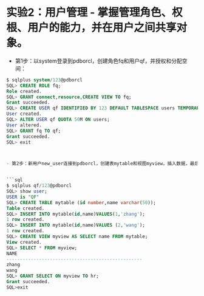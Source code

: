# 实验2：用户管理 - 掌握管理角色、权根、用户的能力，并在用户之间共享对象。

- 第1步：以system登录到pdborcl，创建角色fq和用户qf，并授权和分配空间：

```sql
$ sqlplus system/123@pdborcl
SQL> CREATE ROLE fq;
Role created.
SQL> GRANT connect,resource,CREATE VIEW TO fq;
Grant succeeded.
SQL> CREATE USER qf IDENTIFIED BY 123 DEFAULT TABLESPACE users TEMPORARY TABLESPACE temp;
User created.
SQL> ALTER USER qf QUOTA 50M ON users;
User altered.
SQL> GRANT fq TO qf;
Grant succeeded.
SQL> exit



- 第2步：新用户new_user连接到pdborcl，创建表mytable和视图myview，插入数据，最后将myview的SELECT对象权限授予hr用户。


```sql
$ sqlplus qf/123@pdborcl
SQL> show user;
USER is "QF"
SQL> CREATE TABLE mytable (id number,name varchar(50));
Table created.
SQL> INSERT INTO mytable(id,name)VALUES(1,'zhang');
1 row created.
SQL> INSERT INTO mytable(id,name)VALUES (2,'wang');
1 row created.
SQL> CREATE VIEW myview AS SELECT name FROM mytable;
View created.
SQL> SELECT * FROM myview;
NAME
--------------------------------------------------
zhang
wang
SQL> GRANT SELECT ON myview TO hr;
Grant succeeded.
SQL>exit
```
